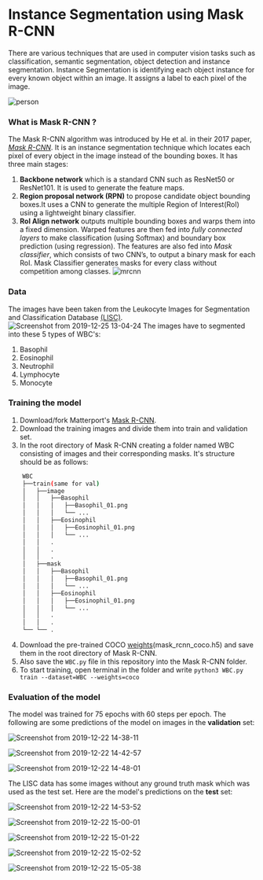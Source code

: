 # Instance Segmentation using Mask R-CNN

There are various techniques that are used in computer vision tasks such as classification, semantic segmentation, object detection and instance segmentation. Instance Segmentation is identifying each object instance for every known object within an image. It assigns a label to each pixel of the image.

![person](https://user-images.githubusercontent.com/47391270/71358534-54c62e00-25af-11ea-8ff1-bf788c22b6c8.png)

### What is Mask R-CNN ?

The Mask R-CNN algorithm was introduced by He et al. in their 2017 paper, [*Mask R-CNN*](https://arxiv.org/abs/1703.06870). It is an instance segmentation technique which locates each pixel of every object in the image instead of the bounding boxes. It has three main stages:
1. **Backbone network** which is a standard CNN such as ResNet50 or ResNet101. It is used to generate the feature maps.
2. **Region proposal network (RPN)** to propose candidate object bounding boxes.It uses a CNN to generate the multiple Region of Interest(RoI) using a lightweight binary classifier. 
3. **RoI Align network** outputs multiple bounding boxes and warps them into a fixed dimension. Warped features are then fed into *fully connected layers* to make classification (using Softmax) and boundary box prediction (using regression). 
The features are also fed into *Mask classifier*, which consists of two CNN’s, to output a binary mask for each RoI. Mask Classifier generates masks for every class without competition among classes.
![mrcnn](https://user-images.githubusercontent.com/47391270/71436870-2febcb00-2715-11ea-937e-6bf3bf525517.png)
### Data

The images have been taken from the Leukocyte Images for Segmentation and Classification Database [(LISC)](http://users.cecs.anu.edu.au/~hrezatofighi/Data/Leukocyte%20Data.htm). 
![Screenshot from 2019-12-25 13-04-24](https://user-images.githubusercontent.com/47391270/71437336-38450580-2717-11ea-9732-4e39cc5c0147.png)
The images have to segmented into these 5 types of WBC's:
1. Basophil 
2. Eosinophil
3. Neutrophil
4. Lymphocyte
5. Monocyte

### Training the model

1. Download/fork Matterport's [Mask R-CNN](https://github.com/matterport/Mask_RCNN).
2. Download the training images and divide them into train and validation set.
3. In the root directory of Mask R-CNN creating a folder named WBC consisting of images and their corresponding masks. It's structure should be as follows:
```bash
    WBC
    ├──train(same for val)
    │   ├──image
    │   │   ├──Basophil
    │   │   │   ├──Basophil_01.png
    │   │   │   └── ...
    │   │   ├──Eosinophil
    │   │   │   ├──Eosinophil_01.png
    │   │   │   └── ...
    │   │   .
    │   │   .
    │   │   .   
    │   ├──mask
    │   │   ├──Basophil
    │   │   │   ├──Basophil_01.png
    │   │   │   └── ...
    │   │   ├──Eosinophil
    │   │   │   ├──Eosinophil_01.png
    │   │   │   └── ...
    │   │   .
    │   │   .
    └── └── .
```
4. Download the pre-trained COCO [weights](https://github.com/matterport/Mask_RCNN/releases)(mask_rcnn_coco.h5) and save them in the root directory of Mask R-CNN.
5. Also save the `WBC.py` file in this repository into the Mask R-CNN folder.
6. To start training, open terminal in the folder and write
`python3 WBC.py train --dataset=WBC --weights=coco`

### Evaluation of the model

The model was trained for 75 epochs with 60 steps per epoch. The following are some predictions of the model on images in the **validation** set:

![Screenshot from 2019-12-22 14-38-11](https://user-images.githubusercontent.com/47391270/71446932-e029f580-274e-11ea-9492-69201170db54.png)

![Screenshot from 2019-12-22 14-42-57](https://user-images.githubusercontent.com/47391270/71446952-1bc4bf80-274f-11ea-8fad-b556ec07ff31.png)

![Screenshot from 2019-12-22 14-48-01](https://user-images.githubusercontent.com/47391270/71446953-2a12db80-274f-11ea-8528-aeb71a4f9e7a.png)

The LISC data has some images without any ground truth mask which was used as the test set. Here are the model's predictions on the **test** set:

![Screenshot from 2019-12-22 14-53-52](https://user-images.githubusercontent.com/47391270/71447014-d228a480-274f-11ea-954f-b5b3e6278a62.png)

![Screenshot from 2019-12-22 15-00-01](https://user-images.githubusercontent.com/47391270/71447023-e5d40b00-274f-11ea-839f-330d3e3cd011.png)

![Screenshot from 2019-12-22 15-01-22](https://user-images.githubusercontent.com/47391270/71447034-fa180800-274f-11ea-919a-4b702e83f006.png)

![Screenshot from 2019-12-22 15-02-52](https://user-images.githubusercontent.com/47391270/71447046-1451e600-2750-11ea-863e-f30040225fa7.png)

![Screenshot from 2019-12-22 15-05-38](https://user-images.githubusercontent.com/47391270/71447047-174cd680-2750-11ea-8042-0cb90ea6ba42.png)



